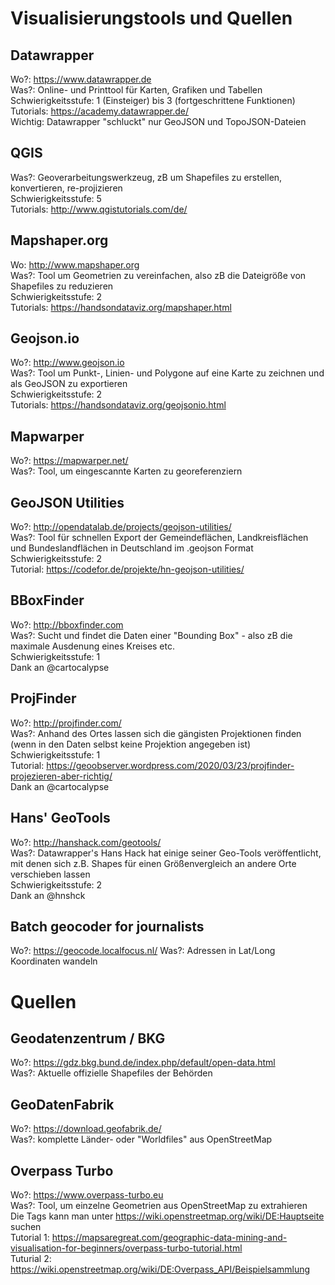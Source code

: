 # Visualisierungstools und Quellen

## Datawrapper 
Wo?: https://www.datawrapper.de<br>
Was?: Online- und Printtool für Karten, Grafiken und Tabellen<br>
Schwierigkeitsstufe: 1 (Einsteiger) bis 3 (fortgeschrittene Funktionen)<br>
Tutorials: https://academy.datawrapper.de/<br>
Wichtig: Datawrapper "schluckt" nur GeoJSON und TopoJSON-Dateien<br>

## QGIS
Was?: Geoverarbeitungswerkzeug, zB um Shapefiles zu erstellen, konvertieren, re-projizieren<br>
Schwierigkeitsstufe: 5<br>
Tutorials: http://www.qgistutorials.com/de/<br>

## Mapshaper.org
Wo: http://www.mapshaper.org<br>
Was?: Tool um Geometrien zu vereinfachen, also zB die Dateigröße von Shapefiles zu reduzieren<br>
Schwierigkeitsstufe: 2<br>
Tutorials: https://handsondataviz.org/mapshaper.html<br>

## Geojson.io
Wo?: http://www.geojson.io<br>
Was?: Tool um Punkt-, Linien- und Polygone auf eine Karte zu zeichnen und als GeoJSON zu exportieren<br>
Schwierigkeitsstufe: 2<br>
Tutorials: https://handsondataviz.org/geojsonio.html<br>

## Mapwarper
Wo?: https://mapwarper.net/<br>
Was?: Tool, um eingescannte Karten zu georeferenziern<br>

## GeoJSON Utilities
Wo?: http://opendatalab.de/projects/geojson-utilities/<br>
Was?: Tool für schnellen Export der Gemeindeflächen, Landkreisflächen und Bundeslandflächen in Deutschland im .geojson Format<br>
Schwierigkeitsstufe: 2<br>
Tutorial: https://codefor.de/projekte/hn-geojson-utilities/<br>

## BBoxFinder
Wo?: http://bboxfinder.com<br>
Was?: Sucht und findet die Daten einer "Bounding Box" - also zB die maximale Ausdenung eines Kreises etc.<br>
Schwierigkeitsstufe: 1<br>
Dank an @cartocalypse

## ProjFinder
Wo?: http://projfinder.com/<br>
Was?: Anhand des Ortes lassen sich die gängisten Projektionen finden (wenn in den Daten selbst keine Projektion angegeben ist)<br>
Schwierigkeitsstufe: 1<br>
Tutorial: https://geoobserver.wordpress.com/2020/03/23/projfinder-projezieren-aber-richtig/<br>
Dank an @cartocalypse

## Hans' GeoTools
Wo?: http://hanshack.com/geotools/<br>
Was?: Datawrapper's Hans Hack hat einige seiner Geo-Tools veröffentlicht, mit denen sich z.B. Shapes für einen Größenvergleich an andere Orte verschieben lassen<br>
Schwierigkeitsstufe: 2<br>
Dank an @hnshck


## Batch geocoder for journalists
Wo?: https://geocode.localfocus.nl/
Was?: Adressen in Lat/Long Koordinaten wandeln

# Quellen

## Geodatenzentrum / BKG
Wo?: https://gdz.bkg.bund.de/index.php/default/open-data.html<br>
Was?: Aktuelle offizielle Shapefiles der Behörden<br>

## GeoDatenFabrik
Wo?: https://download.geofabrik.de/<br>
Was?: komplette Länder- oder "Worldfiles" aus OpenStreetMap<br>

## Overpass Turbo
Wo?: https://www.overpass-turbo.eu<br>
Was?: Tool, um einzelne Geometrien aus OpenStreetMap zu extrahieren<br>
Die Tags kann man unter https://wiki.openstreetmap.org/wiki/DE:Hauptseite suchen<br>
Tutorial 1: https://mapsaregreat.com/geographic-data-mining-and-visualisation-for-beginners/overpass-turbo-tutorial.html<br>
Tuturial 2: https://wiki.openstreetmap.org/wiki/DE:Overpass_API/Beispielsammlung<br>
